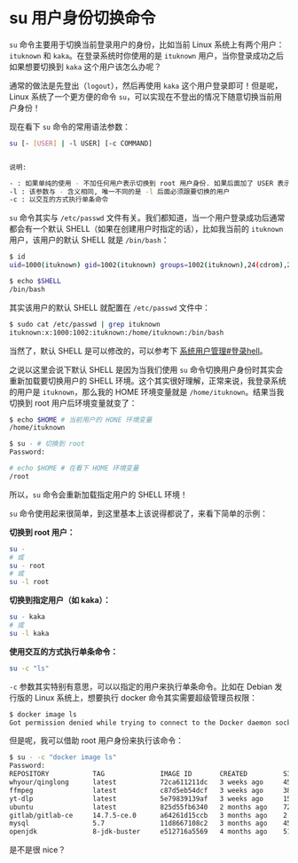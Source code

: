 # su 用户身份切换命令

`su` 命令主要用于切换当前登录用户的身份，比如当前 Linux 系统上有两个用户：`ituknown` 和 `kaka`。在登录系统时你使用的是 `ituknown` 用户，当你登录成功之后如果想要切换到 `kaka` 这个用户该怎么办呢？

通常的做法是先登出（`logout`），然后再使用 `kaka` 这个用户登录即可！但是呢，Linux 系统了一个更方便的命令 `su`，可以实现在不登出的情况下随意切换当前用户身份！

现在看下 `su` 命令的常用语法参数：

```bash
su [- [USER] | -l USER] [-c COMMAND]


说明:

- : 如果单纯的使用 - 不加任何用户表示切换到 root 用户身份. 如果后面加了 USER 表示切换到指定用户.
-l : 该参数与 - 含义相同, 唯一不同的是 -l 后面必须跟要切换的用户
-c : 以交互的方式执行单条命令
```

`su` 命令其实与 `/etc/passwd` 文件有关。我们都知道，当一个用户登录成功后通常都会有一个默认 SHELL（如果在创建用户时指定的话），比如我当前的 `ituknown` 用户，该用户的默认 SHELL 就是 `/bin/bash`：

```bash
$ id
uid=1000(ituknown) gid=1002(ituknown) groups=1002(ituknown),24(cdrom),25(floppy),27(sudo),29(audio),30(dip),44(video),46(plugdev),109(netdev),113(bluetooth),119(scanner),998(admin)

$ echo $SHELL
/bin/bash
```

其实该用户的默认 SHELL 就配置在 `/etc/passwd` 文件中：

```bash
$ sudo cat /etc/passwd | grep ituknown
ituknown:x:1000:1002:ituknown:/home/ituknown:/bin/bash
```

当然了，默认 SHELL 是可以修改的，可以参考下 [系统用户管理#登录hell](系统用户管理.md#登录-shell)。

之说以这里会说下默认 SHELL 是因为当我们使用 `su` 命令切换用户身份时其实会重新加载要切换用户的 SHELL 环境。这个其实很好理解，正常来说，我登录系统的用户是 `ituknown`，那么我的 HOME 环境变量就是 `/home/ituknown`。结果当我切换到 root 用户后环境变量就变了：

```bash
$ echo $HOME # 当前用户的 HONE 环境变量
/home/ituknown

$ su - # 切换到 root
Password:

# echo $HOME # 在看下 HOME 环境变量
/root
```

所以，`su` 命令会重新加载指定用户的 SHELL 环境！

`su` 命令使用起来很简单，到这里基本上该说得都说了，来看下简单的示例：

**切换到 root 用户：**

```bash
su -
# 或
su - root
# 或
su -l root
```

**切换到指定用户（如 kaka）：**

```bash
su - kaka
# 或
su -l kaka
```

**使用交互的方式执行单条命令：**

```bash
su -c "ls"
```

`-c` 参数其实特别有意思，可以以指定的用户来执行单条命令。比如在 Debian 发行版的 Linux 系统上，想要执行 docker 命令其实需要超级管理员权限：

```bash
$ docker image ls
Got permission denied while trying to connect to the Docker daemon socket at unix:///var/run/docker.sock: Get "http://%2Fvar%2Frun%2Fdocker.sock/v1.24/images/json": dial unix /var/run/docker.sock: connect: permission denied
```

但是呢，我可以借助 root 用户身份来执行该命令：

```bash
$ su - -c "docker image ls"
Password:
REPOSITORY           TAG              IMAGE ID       CREATED         SIZE
whyour/qinglong      latest           72ca611211dc   3 weeks ago     455MB
ffmpeg               latest           c87d5eb54dcf   3 weeks ago     380MB
yt-dlp               latest           5e79839139af   3 weeks ago     150MB
ubuntu               latest           825d55fb6340   2 months ago    72.8MB
gitlab/gitlab-ce     14.7.5-ce.0      a64261d15ccb   3 months ago    2.39GB
mysql                5.7              11d8667108c2   3 months ago    450MB
openjdk              8-jdk-buster     e512716a5569   4 months ago    514MB
```

是不是很 nice？